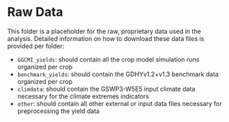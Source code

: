 # Raw Data

This folder is a placeholder for the raw, proprietary data used in the analysis. Detailed information on how to download these data files is provided per folder:

- `GGCMI_yields`: should contain all the crop model simulation runs organized per crop
- `benchmark_yields`: should contain the GDHYv1.2+v1.3 benchmark data organized per crop
- `climdata`: should contain the GSWP3-W5E5 input climate data necessary for the climate extremes indicators
- `other`: should contain all other external or input data files necessary for preprocessing the yield data 
